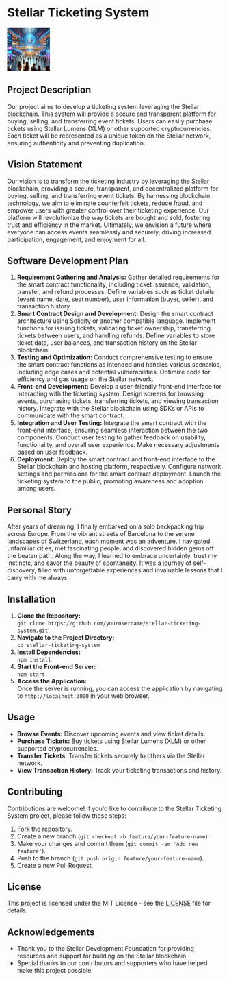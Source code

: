 <!DOCTYPE html>
<html lang="en">
<head>
  <meta charset="UTF-8">
  <meta name="viewport" content="width=device-width, initial-scale=1.0">
</head>
<body>

  <h1>Stellar Ticketing System</h1>
  <img src="./ticket.webp" alt="Stellar Ticketing System Image" style="width: 100px; max-width: 100px">
  <h2>Project Description</h2>
  <p>Our project aims to develop a ticketing system leveraging the Stellar blockchain. This system will provide a secure and transparent platform for buying, selling, and transferring event tickets. Users can easily purchase tickets using Stellar Lumens (XLM) or other supported cryptocurrencies. Each ticket will be represented as a unique token on the Stellar network, ensuring authenticity and preventing duplication.</p>

  <h2>Vision Statement</h2>
  <p>Our vision is to transform the ticketing industry by leveraging the Stellar blockchain, providing a secure, transparent, and decentralized platform for buying, selling, and transferring event tickets. By harnessing blockchain technology, we aim to eliminate counterfeit tickets, reduce fraud, and empower users with greater control over their ticketing experience. Our platform will revolutionize the way tickets are bought and sold, fostering trust and efficiency in the market. Ultimately, we envision a future where everyone can access events seamlessly and securely, driving increased participation, engagement, and enjoyment for all.</p>

  <h2>Software Development Plan</h2>
  <ol>
    <li><strong>Requirement Gathering and Analysis:</strong> Gather detailed requirements for the smart contract functionality, including ticket issuance, validation, transfer, and refund processes. Define variables such as ticket details (event name, date, seat number), user information (buyer, seller), and transaction history.</li>
    <li><strong>Smart Contract Design and Development:</strong> Design the smart contract architecture using Solidity or another compatible language. Implement functions for issuing tickets, validating ticket ownership, transferring tickets between users, and handling refunds. Define variables to store ticket data, user balances, and transaction history on the Stellar blockchain.</li>
    <li><strong>Testing and Optimization:</strong> Conduct comprehensive testing to ensure the smart contract functions as intended and handles various scenarios, including edge cases and potential vulnerabilities. Optimize code for efficiency and gas usage on the Stellar network.</li>
    <li><strong>Front-end Development:</strong> Develop a user-friendly front-end interface for interacting with the ticketing system. Design screens for browsing events, purchasing tickets, transferring tickets, and viewing transaction history. Integrate with the Stellar blockchain using SDKs or APIs to communicate with the smart contract.</li>
    <li><strong>Integration and User Testing:</strong> Integrate the smart contract with the front-end interface, ensuring seamless interaction between the two components. Conduct user testing to gather feedback on usability, functionality, and overall user experience. Make necessary adjustments based on user feedback.</li>
    <li><strong>Deployment:</strong> Deploy the smart contract and front-end interface to the Stellar blockchain and hosting platform, respectively. Configure network settings and permissions for the smart contract deployment. Launch the ticketing system to the public, promoting awareness and adoption among users.</li>
  </ol>

  <h2>Personal Story</h2>
  <p>After years of dreaming, I finally embarked on a solo backpacking trip across Europe. From the vibrant streets of Barcelona to the serene landscapes of Switzerland, each moment was an adventure. I navigated unfamiliar cities, met fascinating people, and discovered hidden gems off the beaten path. Along the way, I learned to embrace uncertainty, trust my instincts, and savor the beauty of spontaneity. It was a journey of self-discovery, filled with unforgettable experiences and invaluable lessons that I carry with me always.</p>

  <h2>Installation</h2>
  <ol>
    <li><strong>Clone the Repository:</strong><br>
      <code>git clone https://github.com/yourusername/stellar-ticketing-system.git</code>
    </li>
    <li><strong>Navigate to the Project Directory:</strong><br>
      <code>cd stellar-ticketing-system</code>
    </li>
    <li><strong>Install Dependencies:</strong><br>
      <code>npm install</code>
    </li>
    <li><strong>Start the Front-end Server:</strong><br>
      <code>npm start</code>
    </li>
    <li><strong>Access the Application:</strong><br>
      Once the server is running, you can access the application by navigating to <code>http://localhost:3000</code> in your web browser.
    </li>
  </ol>

  <h2>Usage</h2>
  <ul>
    <li><strong>Browse Events:</strong> Discover upcoming events and view ticket details.</li>
    <li><strong>Purchase Tickets:</strong> Buy tickets using Stellar Lumens (XLM) or other supported cryptocurrencies.</li>
    <li><strong>Transfer Tickets:</strong> Transfer tickets securely to others via the Stellar network.</li>
    <li><strong>View Transaction History:</strong> Track your ticketing transactions and history.</li>
  </ul>

  <h2>Contributing</h2>
  <p>Contributions are welcome! If you'd like to contribute to the Stellar Ticketing System project, please follow these steps:</p>
  <ol>
    <li>Fork the repository.</li>
    <li>Create a new branch (<code>git checkout -b feature/your-feature-name</code>).</li>
    <li>Make your changes and commit them (<code>git commit -am 'Add new feature'</code>).</li>
    <li>Push to the branch (<code>git push origin feature/your-feature-name</code>).</li>
    <li>Create a new Pull Request.</li>
  </ol>

  <h2>License</h2>
  <p>This project is licensed under the MIT License - see the <a href="LICENSE">LICENSE</a> file for details.</p>

  <h2>Acknowledgements</h2>
  <ul>
    <li>Thank you to the Stellar Development Foundation for providing resources and support for building on the Stellar blockchain.</li>
    <li>Special thanks to our contributors and supporters who have helped make this project possible.</li>
  </ul>

</body>
</html>
